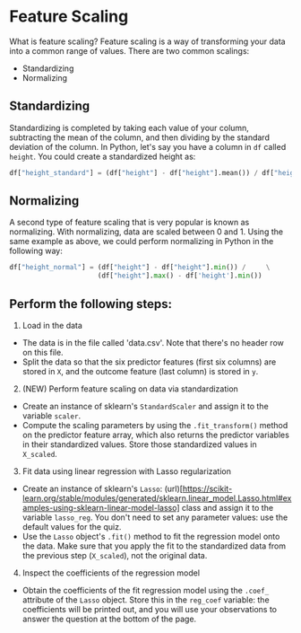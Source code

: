 # Feature Scaling

What is feature scaling? Feature scaling is a way of transforming your data into a common range of values. There are two common scalings:

- Standardizing
- Normalizing

## Standardizing

Standardizing is completed by taking each value of your column, subtracting the mean of the column, and then dividing by the standard deviation of the column. In Python, let's say you have a column in `df` called `height`. You could create a standardized height as:

```python
df["height_standard"] = (df["height"] - df["height"].mean()) / df["height"].std()
```

## Normalizing

A second type of feature scaling that is very popular is known as normalizing. With normalizing, data are scaled between 0 and 1. Using the same example as above, we could perform normalizing in Python in the following way:

```python
df["height_normal"] = (df["height"] - df["height"].min()) /     \
                      (df["height"].max() - df['height'].min())

```

## Perform the following steps:

1. Load in the data

- The data is in the file called 'data.csv'. Note that there's no header row on this file.
- Split the data so that the six predictor features (first six columns) are stored in `X`, and the outcome feature (last column) is stored in `y`.

2. (NEW) Perform feature scaling on data via standardization

- Create an instance of sklearn's `StandardScaler` and assign it to the variable `scaler`.
- Compute the scaling parameters by using the `.fit_transform()` method on the predictor feature array, which also returns the predictor variables in their standardized values. Store those standardized values in `X_scaled`.

3. Fit data using linear regression with Lasso regularization

- Create an instance of sklearn's `Lasso`: (url)[https://scikit-learn.org/stable/modules/generated/sklearn.linear_model.Lasso.html#examples-using-sklearn-linear-model-lasso] class and assign it to the variable `lasso_reg`. You don't need to set any parameter values: use the default values for the quiz.
- Use the `Lasso` object's `.fit()` method to fit the regression model onto the data. Make sure that you apply the fit to the standardized data from the previous step (`X_scaled`), not the original data.

4. Inspect the coefficients of the regression model

- Obtain the coefficients of the fit regression model using the `.coef_` attribute of the `Lasso` object. Store this in the `reg_coef` variable: the coefficients will be printed out, and you will use your observations to answer the question at the bottom of the page.
